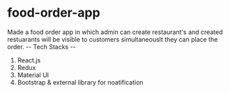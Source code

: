 # food-order-app

Made a food order app in which admin can create restaurant's and created restuarants will be visible to customers simultaneouslt they can place the order.
-- Tech Stacks --
1) React.js
2) Redux
3) Material UI
4) Bootstrap & external library for noatification
